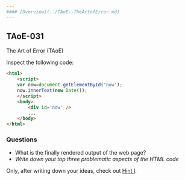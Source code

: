 ```yaml
---
#### [Overview](../TAoE--TheArtofError.md) 
---
```



## TAoE-031

The Art of Error (TAoE)

Inspect the following code:

```html
<html>
	<script>
    var now=document.getElementById('now');
    now.innerText(new Date());
	</script>
	<body>
		<div id='now' />
		...
	</body>
</html>
``` 


### Questions

* What is the finally rendered output of the web page?  
* *Write down yout top three problematic aspects of the HTML code*




Only, after writing down your ideas, check out [Hint I](./TAoE-031-hint-1.md).


